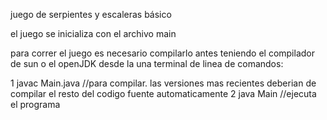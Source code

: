 juego de serpientes y escaleras básico

el juego se inicializa con el archivo main

para correr el juego es necesario compilarlo antes
teniendo el compilador de sun o el openJDK desde la una terminal de linea de comandos:

1 javac Main.java    //para compilar. las versiones mas recientes deberian de compilar el resto del codigo fuente automaticamente
2 java Main          //ejecuta el programa
